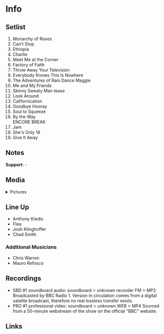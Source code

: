 # Info

## Setlist

1. Monarchy of Roses
2. Can't Stop
3. Ethiopia
4. Charlie
5. Meet Me at the Corner
6. Factory of Faith
7. Throw Away Your Television
8. Everybody Knows This Is Nowhere
9. The Adventures of Rain Dance Maggie
10. Me and My Friends
11. Skinny Sweaty Man tease
12. Look Around
13. Californication
14. Goodbye Hooray
15. Soul to Squeeze
16. By the Way
<br> ENCORE BREAK
17. Jam
18. She's Only 18
19. Give It Away

## Notes

**Support**: -

## Media 

<details>
  <summary>Pictures</summary>
  <!--<img alt="Setlist" title="Setlist" src="_.jpg" height="200" />
  <img alt="Flyer" title="Flyer" src="_.jpg" height="200" />-->
</details>

## Line Up

* Anthony Kiedis
* Flea
* Josh Klinghoffer
* Chad Smith

### Additional Musicians

* Chris Warren  
* Mauro Refosco

## Recordings

* SBD #1 soundboard audio: soundboard > unknown recorder FM > MP3 Broadcasted by BBC Radio 1. Version in circulation comes from a digital satelite broadcast, therefore no real lossless transfer exists.
* PRO #1 professional video: soundboard > unknown WEB > MP4 Sourced from a 50-minute webstream of the show on the official "BBC" website.

## Links
